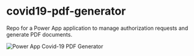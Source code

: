 # covid19-pdf-generator

Repo for a Power App application to manage authorization requests and generate PDF documents.

<img align="center" alt="Power App Covid-19 PDF Generator" url="https://github.com/fchopo/covid19-pdf-generator/images/covid19-PDF-generator.gif"/>



